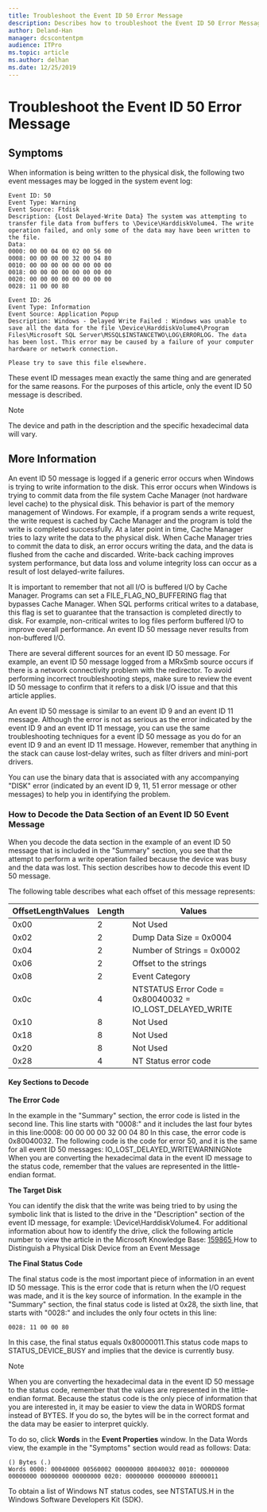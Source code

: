 ```yaml
---
title: Troubleshoot the Event ID 50 Error Message
description: Describes how to troubleshoot the Event ID 50 Error Message
author: Deland-Han
manager: dcscontentpm
audience: ITPro
ms.topic: article
ms.author: delhan
ms.date: 12/25/2019
---
```


# Troubleshoot the Event ID 50 Error Message

##  Symptoms

When information is being written to the physical disk, the following two event messages may be logged in the system event log: 

```
Event ID: 50 
Event Type: Warning 
Event Source: Ftdisk 
Description: {Lost Delayed-Write Data} The system was attempting to transfer file data from buffers to \Device\HarddiskVolume4. The write operation failed, and only some of the data may have been written to the file.
Data: 
0000: 00 00 04 00 02 00 56 00 
0008: 00 00 00 00 32 00 04 80 
0010: 00 00 00 00 00 00 00 00 
0018: 00 00 00 00 00 00 00 00 
0020: 00 00 00 00 00 00 00 00 
0028: 11 00 00 80 
```

```
Event ID: 26 
Event Type: Information
Event Source: Application Popup
Description: Windows - Delayed Write Failed : Windows was unable to save all the data for the file \Device\HarddiskVolume4\Program Files\Microsoft SQL Server\MSSQL$INSTANCETWO\LOG\ERRORLOG. The data has been lost. This error may be caused by a failure of your computer hardware or network connection.

Please try to save this file elsewhere.
```

These event ID messages mean exactly the same thing and are generated for the same reasons. For the purposes of this article, only the event ID 50 message is described.

> [!NOTE] 
> The device and path in the description and the specific hexadecimal data will vary. 

##  More Information

An event ID 50 message is logged if a generic error occurs when Windows is trying to write information to the disk. This error occurs when Windows is trying to commit data from the file system Cache Manager (not hardware level cache) to the physical disk. This behavior is part of the memory management of Windows. For example, if a program sends a write request, the write request is cached by Cache Manager and the program is told the write is completed successfully. At a later point in time, Cache Manager tries to lazy write the data to the physical disk. When Cache Manager tries to commit the data to disk, an error occurs writing the data, and the data is flushed from the cache and discarded. Write-back caching improves system performance, but data loss and volume integrity loss can occur as a result of lost delayed-write failures.

It is important to remember that not all I/O is buffered I/O by Cache Manager. Programs can set a FILE_FLAG_NO_BUFFERING flag that bypasses Cache Manager. When SQL performs critical writes to a database, this flag is set to guarantee that the transaction is completed directly to disk. For example, non-critical writes to log files perform buffered I/O to improve overall performance. An event ID 50 message never results from non-buffered I/O.

There are several different sources for an event ID 50 message. For example, an event ID 50 message logged from a MRxSmb source occurs if there is a network connectivity problem with the redirector. To avoid performing incorrect troubleshooting steps, make sure to review the event ID 50 message to confirm that it refers to a disk I/O issue and that this article applies.

An event ID 50 message is similar to an event ID 9 and an event ID 11 message. Although the error is not as serious as the error indicated by the event ID 9 and an event ID 11 message, you can use the same troubleshooting techniques for a event ID 50 message as you do for an event ID 9 and an event ID 11 message. However, remember that anything in the stack can cause lost-delay writes, such as filter drivers and mini-port drivers. 

You can use the binary data that is associated with any accompanying "DISK" error (indicated by an event ID 9, 11, 51 error message or other messages) to help you in identifying the problem.

###  How to Decode the Data Section of an Event ID 50 Event Message 

When you decode the data section in the example of an event ID 50 message that is included in the "Summary" section, you see that the attempt to perform a write operation failed because the device was busy and the data was lost. This section describes how to decode this event ID 50 message. 

The following table describes what each offset of this message represents: 

|OffsetLengthValues|Length|Values|
|-----------|------------|---------|
|0x00|2|Not Used|
|0x02|2|Dump Data Size = 0x0004|
|0x04|2|Number of Strings = 0x0002|
|0x06|2|Offset to the strings|
|0x08|2|Event Category|
|0x0c|4|NTSTATUS Error Code = 0x80040032 = IO_LOST_DELAYED_WRITE|
|0x10|8|Not Used|
|0x18|8|Not Used|
|0x20|8|Not Used|
|0x28|4|NT Status error code|

#### Key Sections to Decode

**The Error Code**

In the example in the "Summary" section, the error code is listed in the second line. This line starts with "0008:" and it includes the last four bytes in this line:0008: 00 00 00 00 32 00 04 80 In this case, the error code is 0x80040032. The following code is the code for error 50, and it is the same for all event ID 50 messages: IO_LOST_DELAYED_WRITEWARNINGNote When you are converting the hexadecimal data in the event ID message to the status code, remember that the values are represented in the little-endian format.

**The Target Disk**

You can identify the disk that the write was being tried to by using the symbolic link that is listed to the drive in the "Description" section of the event ID message, for example: \Device\HarddiskVolume4. For additional information about how to identify the drive, click the following article number to view the article in the Microsoft Knowledge Base:
[159865 ](/EN-US/help/159865) How to Distinguish a Physical Disk Device from an Event Message

**The Final Status Code**

The final status code is the most important piece of information in an event ID 50 message. This is the error code that is return when the I/O request was made, and it is the key source of information. In the example in the "Summary" section, the final status code is listed at 0x28, the sixth line, that starts with "0028:" and includes the only four octets in this line: 

```
0028: 11 00 00 80 
```

In this case, the final status equals 0x80000011.This status code maps to STATUS_DEVICE_BUSY and implies that the device is currently busy.

>[!NOTE] 
> When you are converting the hexadecimal data in the event ID 50 message to the status code, remember that the values are represented in the little-endian format. Because the status code is the only piece of information that you are interested in, it may be easier to view the data in WORDS format instead of BYTES. If you do so, the bytes will be in the correct format and the data may be easier to interpret quickly.

To do so, click **Words** in the **Event Properties** window. In the Data Words view, the example in the "Symptoms" section would read as follows: Data: 

```
() Bytes (.) 
Words 0000: 00040000 00560002 00000000 80040032 0010: 00000000 00000000 00000000 00000000 0020: 00000000 00000000 80000011
```

To obtain a list of Windows NT status codes, see NTSTATUS.H in the Windows Software Developers Kit (SDK).
